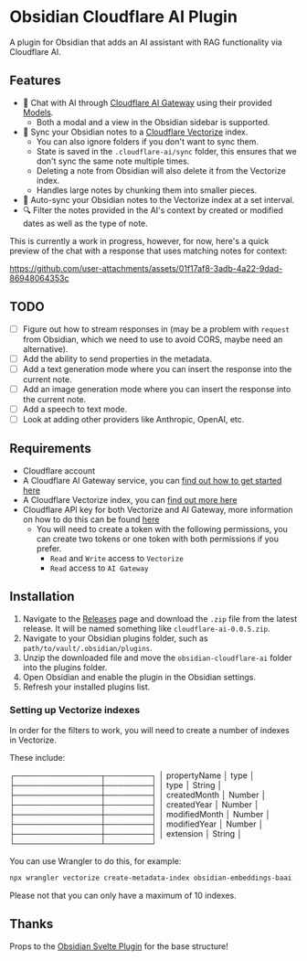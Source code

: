 # Obsidian Cloudflare AI Plugin

A plugin for Obsidian that adds an AI assistant with RAG functionality via Cloudflare AI.

## Features

- 🤖 Chat with AI through [Cloudflare AI Gateway](https://developers.cloudflare.com/ai-gateway/) using their provided [Models](https://developers.cloudflare.com/workers-ai/models/).
  - Both a modal and a view in the Obsidian sidebar is supported.
- 📝 Sync your Obsidian notes to a [Cloudflare Vectorize](https://developers.cloudflare.com/vectorize/) index.
  - You can also ignore folders if you don't want to sync them.
  - State is saved in the `.cloudflare-ai/sync` folder, this ensures that we don't sync the same note multiple times.
  - Deleting a note from Obsidian will also delete it from the Vectorize index.
  - Handles large notes by chunking them into smaller pieces.
- 🔄 Auto-sync your Obsidian notes to the Vectorize index at a set interval.
- 🔍 Filter the notes provided in the AI's context by created or modified dates as well as the type of note.

This is currently a work in progress, however, for now, here's a quick preview of the chat with a response that uses matching notes for context:

https://github.com/user-attachments/assets/01f17af8-3adb-4a22-9dad-86948064353c

## TODO

- [ ] Figure out how to stream responses in (may be a problem with `request` from Obsidian, which we need to use to avoid CORS, maybe need an alternative).
- [ ] Add the ability to send properties in the metadata.
- [ ] Add a text generation mode where you can insert the response into the current note.
- [ ] Add an image generation mode where you can insert the response into the current note.
- [ ] Add a speech to text mode.
- [ ] Look at adding other providers like Anthropic, OpenAI, etc.

## Requirements

- Cloudflare account
- A Cloudflare AI Gateway service, you can [find out how to get started here](https://developers.cloudflare.com/ai-gateway/get-started/)
- A Cloudflare Vectorize index, you can [find out more here](https://developers.cloudflare.com/vectorize/get-started/)
- Cloudflare API key for both Vectorize and AI Gateway, more information on how to do this can be found [here](https://developers.cloudflare.com/fundamentals/api/get-started/create-token/)
    - You will need to create a token with the following permissions, you can create two tokens or one token with both permissions if you prefer.
        - `Read` and `Write` access to `Vectorize`
        - `Read` access to `AI Gateway`

## Installation

1. Navigate to the [Releases](https://github.com/nicholasgriffintn/obsidian-cloudflare-ai/releases) page and download the `.zip` file from the latest release. It will be named something like `cloudflare-ai-0.0.5.zip`.
2. Navigate to your Obsidian plugins folder, such as `path/to/vault/.obsidian/plugins`.
3. Unzip the downloaded file and move the `obsidian-cloudflare-ai` folder into the plugins folder.
4. Open Obsidian and enable the plugin in the Obsidian settings.
5. Refresh your installed plugins list.

### Setting up Vectorize indexes

In order for the filters to work, you will need to create a number of indexes in Vectorize.

These include:

┌───────────────┬────────┐
│ propertyName  │ type   │
├───────────────┼────────┤
│ type          │ String │
├───────────────┼────────┤
│ createdMonth  │ Number │
├───────────────┼────────┤
│ createdYear   │ Number │
├───────────────┼────────┤
│ modifiedMonth │ Number │
├───────────────┼────────┤
│ modifiedYear  │ Number │
├───────────────┼────────┤
│ extension     │ String │
└───────────────┴────────┘

You can use Wrangler to do this, for example:

```bash
npx wrangler vectorize create-metadata-index obsidian-embeddings-baai --type=string --property-name=extension
```

Please not that you can only have a maximum of 10 indexes.

## Thanks

Props to the [Obsidian Svelte Plugin](https://github.com/emilio-toledo/obsidian-svelte-plugin) for the base structure!
